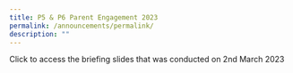 ```yaml
---
title: P5 & P6 Parent Engagement 2023
permalink: /announcements/permalink/
description: ""
---
```

Click   to access the briefing slides that was conducted on 2nd March 2023